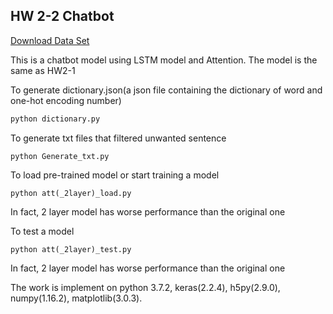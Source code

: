 ## HW 2-2 Chatbot

[Download Data Set](https://drive.google.com/file/d/1C0AGRNOuEX9OwYaYkUFM8tZr1dBwbOhM/view?usp=sharing)

This is a chatbot model using LSTM model and Attention. The model is the same as HW2-1



To generate dictionary.json(a json file containing the dictionary of word and one-hot encoding number)

```bash
python dictionary.py
```



To generate txt files that filtered unwanted sentence

```
python Generate_txt.py
```



To load pre-trained model or start training  a model

```
python att(_2layer)_load.py
```

In fact, 2 layer model has worse performance than the original one



To test  a model

```
python att(_2layer)_test.py
```

In fact, 2 layer model has worse performance than the original one





The work is implement on python 3.7.2, keras(2.2.4), h5py(2.9.0), numpy(1.16.2), matplotlib(3.0.3).

